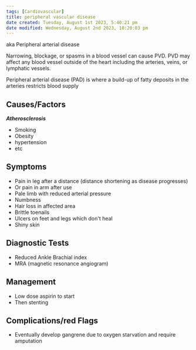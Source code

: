 ```yaml
---
tags: [Cardiovascular]
title: peripheral vascular disease
date created: Tuesday, August 1st 2023, 5:40:21 pm
date modified: Wednesday, August 2nd 2023, 10:20:03 pm
---
```


aka Peripheral arterial disease

Narrowing, blockage, or spasms in a blood vessel can cause PVD. PVD may affect any blood vessel outside of the heart including the arteries, veins, or lymphatic vessels.

Peripheral arterial disease (PAD) is where a build-up of fatty deposits in the arteries restricts blood supply

## Causes/Factors

**_Atherosclerosis_**

- Smoking
- Obesity
- hypertension
- etc

## Symptoms

- Pain in leg after a distance (distance shortening as disease progresses)
- Or pain in arm after use
- Pale limb with reduced arterial pressure
- Numbness
- Hair loss in affected area
- Brittle toenails
- Ulcers on feet and legs which don't heal
- Shiny skin

## Diagnostic Tests

- Reduced Ankle Brachial index
- MRA (magnetic resonance angiogram)

## Management

- Low dose aspirin to start
- Then stenting

## Complications/red Flags

- Eventually develop gangrene due to oxygen starvation and require amputation
